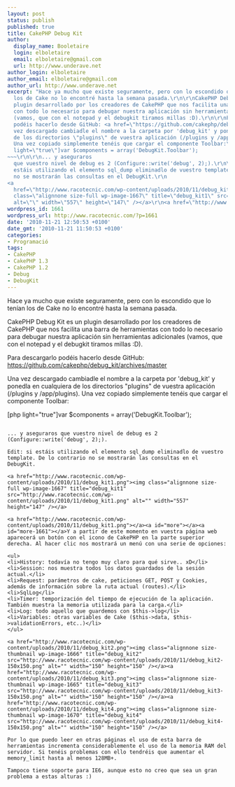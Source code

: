 ```yaml
---
layout: post
status: publish
published: true
title: CakePHP Debug Kit
author:
  display_name: Booletaire
  login: elboletaire
  email: elboletaire@gmail.com
  url: http://www.underave.net
author_login: elboletaire
author_email: elboletaire@gmail.com
author_url: http://www.underave.net
excerpt: "Hace ya mucho que existe seguramente, pero con lo escondido que lo tenían
  los de Cake no lo encontré hasta la semana pasada.\r\n\r\nCakePHP Debug Kit es un
  plugin desarrollado por los creadores de CakePHP que nos facilita una barra de herramientas
  con todo lo necesario para debugar nuestra aplicación sin herramientas adicionales
  (vamos, que con el notepad y el debugkit tiramos millas :D).\r\n\r\nPara descargarlo
  podéis hacerlo desde GitHub: <a href=\"https://github.com/cakephp/debug_kit/archives/master\">https://github.com/cakephp/debug_kit/archives/master</a>\r\n\r\nUna
  vez descargado cambiadle el nombre a la carpeta por 'debug_kit' y ponedla en cualquiera
  de los directorios \"plugins\" de vuestra aplicación (/plugins y /app/plugins).
  Una vez copiado simplemente tenéis que cargar el componente Toolbar:\r\n\r\n[php
  light=\"true\"]var $components = array('DebugKit.Toolbar');
~~~\r\n\r\n... y aseguraros
  que vuestro nivel de debug es 2 (Configure::write('debug', 2);).\r\n\r\nEdit: si
  estáis utilizando el elemento sql_dump eliminadlo de vuestro template. De lo contrario
  no se mostrarán las consultas en el DebugKit.\r\n
<a
  href=\"http://www.racotecnic.com/wp-content/uploads/2010/11/debug_kit1.png\"><img
  class=\"alignnone size-full wp-image-1667\" title=\"debug_kit1\" src=\"http://www.racotecnic.com/wp-content/uploads/2010/11/debug_kit1.png\"
  alt=\"\" width=\"557\" height=\"147\" /></a>\r\n<a href=\"http://www.racotecnic.com/wp-content/uploads/2010/11/debug_kit1.png\"></a>"
wordpress_id: 1661
wordpress_url: http://www.racotecnic.com/?p=1661
date: '2010-11-21 12:50:53 +0100'
date_gmt: '2010-11-21 11:50:53 +0100'
categories:
- Programació
tags:
- CakePHP
- CakePHP 1.3
- CakePHP 1.2
- Debug
- DebugKit
---
```


Hace ya mucho que existe seguramente, pero con lo escondido que lo tenían los de Cake no lo encontré hasta la semana pasada.

CakePHP Debug Kit es un plugin desarrollado por los creadores de CakePHP que nos facilita una barra de herramientas con todo lo necesario para debugar nuestra aplicación sin herramientas adicionales (vamos, que con el notepad y el debugkit tiramos millas :D).

Para descargarlo podéis hacerlo desde GitHub: <a href="https://github.com/cakephp/debug_kit/archives/master">https://github.com/cakephp/debug_kit/archives/master</a>

Una vez descargado cambiadle el nombre a la carpeta por 'debug_kit' y ponedla en cualquiera de los directorios "plugins" de vuestra aplicación (/plugins y /app/plugins). Una vez copiado simplemente tenéis que cargar el componente Toolbar:

[php light="true"]var $components = array('DebugKit.Toolbar');
~~~

... y aseguraros que vuestro nivel de debug es 2 (Configure::write('debug', 2);).

Edit: si estáis utilizando el elemento sql_dump eliminadlo de vuestro template. De lo contrario no se mostrarán las consultas en el DebugKit.

<a href="http://www.racotecnic.com/wp-content/uploads/2010/11/debug_kit1.png"><img class="alignnone size-full wp-image-1667" title="debug_kit1" src="http://www.racotecnic.com/wp-content/uploads/2010/11/debug_kit1.png" alt="" width="557" height="147" /></a>

<a href="http://www.racotecnic.com/wp-content/uploads/2010/11/debug_kit1.png"></a><a id="more"></a><a id="more-1661"></a>Y a partir de este momento en vuestra página web aparecerá un botón con el icono de CakePHP en la parte superior derecha. Al hacer clic nos mostrará un menú con una serie de opciones:

<ul>
<li>History: todavía no tengo muy claro para qué sirve.. xD</li>
<li>Session: nos muestra todos los datos guardados de la sesión actual.</li>
<li>Request: parámetros de cake, peticiones GET, POST y Cookies, además de información sobre la ruta actual (routes).</li>
<li>SqlLog</li>
<li>Timer: temporización del tiempo de ejecución de la aplicación. También muestra la memoria utilizada para la carga.</li>
<li>Log: todo aquello que guardemos con $this->log</li>
<li>Variables: otras variables de Cake ($this->data, $this->validationErrors, etc..)</li>
</ul>

<a href="http://www.racotecnic.com/wp-content/uploads/2010/11/debug_kit2.png"><img class="alignnone size-thumbnail wp-image-1666" title="debug_kit2" src="http://www.racotecnic.com/wp-content/uploads/2010/11/debug_kit2-150x150.png" alt="" width="150" height="150" /></a><a href="http://www.racotecnic.com/wp-content/uploads/2010/11/debug_kit3.png"><img class="alignnone size-thumbnail wp-image-1665" title="debug_kit3" src="http://www.racotecnic.com/wp-content/uploads/2010/11/debug_kit3-150x150.png" alt="" width="150" height="150" /></a><a href="http://www.racotecnic.com/wp-content/uploads/2010/11/debug_kit4.png"><img class="alignnone size-thumbnail wp-image-1670" title="debug_kit4" src="http://www.racotecnic.com/wp-content/uploads/2010/11/debug_kit4-150x150.png" alt="" width="150" height="150" /></a>

Por lo que puedo leer en otras páginas el uso de esta barra de herramientas incrementa considerablemente el uso de la memoria RAM del servidor. Si tenéis problemas con ello tendréis que aumentar el memory_limit hasta al menos 128MB+.

Tampoco tiene soporte para IE6, aunque esto no creo que sea un gran problema a estas alturas :)
